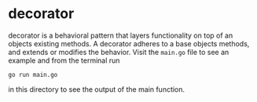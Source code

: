 # decorator

decorator is a behavioral pattern that layers functionality on top of an objects
existing methods. A decorator adheres to a base objects methods, and extends or
modifies the behavior. Visit the `main.go` file to see an example and from the 
terminal run 
```
go run main.go
```
in this directory to see the output of the main function.